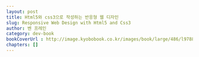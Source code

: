 ```yaml
---
layout: post
title: Html5와 css3으로 작성하는 반응형 웹 디자인 
slug: Responsive Web Design with Html5 and Css3
author: 벤 프레인
category: dev-book
bookCoverUrl : http://image.kyobobook.co.kr/images/book/large/486/l9788960773486.jpg
chapters: []
---
```

